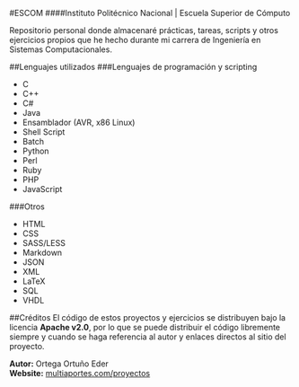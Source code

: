 #ESCOM
####Instituto Politécnico Nacional | Escuela Superior de Cómputo  

Repositorio personal donde almacenaré prácticas, tareas, scripts y otros ejercicios propios que he hecho durante mi carrera de Ingeniería en Sistemas Computacionales.

##Lenguajes utilizados
###Lenguajes de programación y scripting
- C
- C++
- C#
- Java
- Ensamblador (AVR, x86 Linux)
- Shell Script
- Batch
- Python
- Perl
- Ruby
- PHP
- JavaScript

###Otros
- HTML
- CSS
- SASS/LESS
- Markdown
- JSON
- XML
- LaTeX
- SQL
- VHDL

##Créditos
El código de estos proyectos y ejercicios se distribuyen bajo la licencia **Apache v2.0**, por lo que se puede distribuir el código libremente siempre y cuando se haga referencia al autor y enlaces directos al sitio del proyecto.

**Autor:** Ortega Ortuño Eder  
**Website:** [multiaportes.com/proyectos](http://www.multiaportes.com/proyectos)
